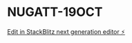 # NUGATT-19OCT

[Edit in StackBlitz next generation editor ⚡️](https://stackblitz.com/~/github.com/PepeMuniz/NUGATT-19OCT)